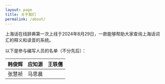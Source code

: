 ```yaml
---
layout: page
title: 关于我们
permalink: /about/
---
```


上海话在线辞典第一次上线于2024年8月29日，一款能够帮助大家查询上海话词汇的释义和读音的系统。                                         

以下是参与编写人员的名单（不分先后）：                       

| 韩俊辉 | 应知源 | 王轶儒 |           
| :---: | :---: | :---: |           
| 张慧祯 | 马思晨 |  |           